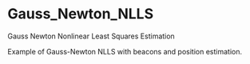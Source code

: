 # Gauss_Newton_NLLS
Gauss Newton Nonlinear Least Squares Estimation

Example of Gauss-Newton NLLS with beacons and position estimation.
